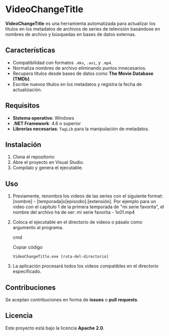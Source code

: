 
# VideoChangeTitle

**VideoChangeTitle** es una herramienta automatizada para actualizar los títulos en los metadatos de archivos de series de televisión basándose en nombres de archivo y búsquedas en bases de datos externas.

## Características

-   Compatibilidad con formatos `.mkv`, `.avi`, y `.mp4`.
-   Normaliza nombres de archivo eliminando puntos innecesarios.
-   Recupera títulos desde bases de datos como **The Movie Database (TMDb)**.
-   Escribe nuevos títulos en los metadatos y registra la fecha de actualización.

## Requisitos

-   **Sistema operativo**: Windows
-   **.NET Framework**: 4.6 o superior
-   **Librerías necesarias**: `TagLib` para la manipulación de metadatos.

## Instalación

1.  Clona el repositorio:
2.  Abre el proyecto en Visual Studio.
3.  Compílalo y genera el ejecutable.

## Uso

1. Previamente, renombra los videos de las series con el siguiente format: [nombre] - [temporada]x[episodio].[extensión].
	Por ejemplo para un video con el capítulo 1 de la primera temporada de "mi serie favorita", el nombre del archivo ha de ser: mi serie favorita - 1x01.mp4
2. Coloca el ejecutable en el directorio de videos o pásalo como argumento al programa.
    
    cmd
    
    Copiar código
    
    `VideoChangeTitle.exe [ruta-del-directorio]` 
    
4.  La aplicación procesará todos los videos compatibles en el directorio especificado.

## Contribuciones

Se aceptan contribuciones en forma de **issues** o **pull requests**.

## Licencia

Este proyecto está bajo la licencia **Apache 2.0**.
